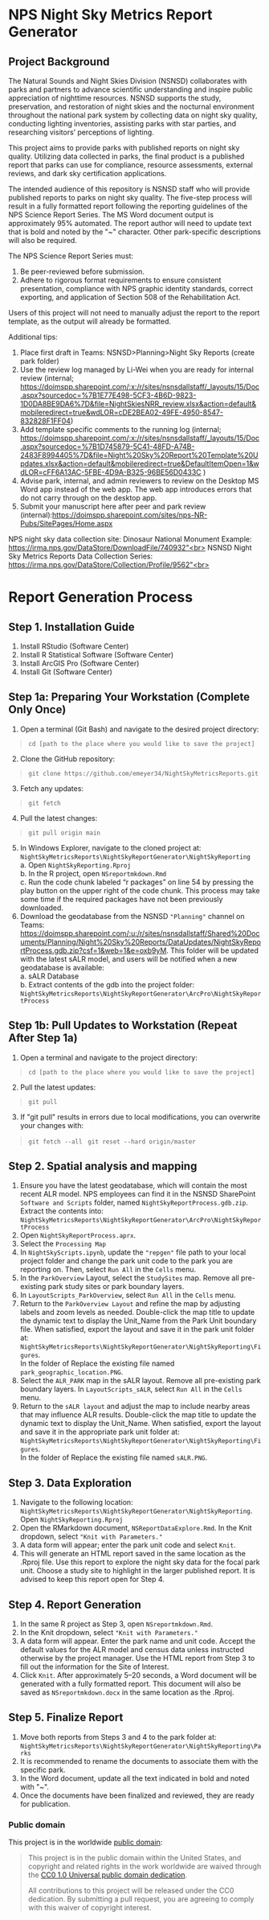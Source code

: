 # NPS Night Sky Metrics Report Generator
## Project Background
The Natural Sounds and Night Skies Division (NSNSD) collaborates with parks and partners to advance scientific understanding and inspire public appreciation of nighttime resources. NSNSD supports the study, preservation, and restoration of night skies and the nocturnal environment throughout the national park system by collecting data on night sky quality, conducting lighting inventories, assisting parks with star parties, and researching visitors’ perceptions of lighting.<br>

This project aims to provide parks with published reports on night sky quality. Utilizing data collected in parks, the final product is a published report that parks can use for compliance, resource assessments, external reviews, and dark sky certification applications.<br>

The intended audience of this repository is NSNSD staff who will provide published reports to parks on night sky quality. The five-step process will result in a fully formatted report following the reporting guidelines of the NPS Science Report Series. The MS Word document output is approximately 95% automated. The report author will need to update text that is bold and noted by the "~" character. Other park-specific descriptions will also be required.<br>

The NPS Science Report Series must:<br>

1. Be peer-reviewed before submission.<br>
2. Adhere to rigorous format requirements to ensure consistent presentation, compliance with NPS graphic identity standards, correct exporting, and application of Section 508 of the Rehabilitation Act.<br>

Users of this project will not need to manually adjust the report to the report template, as the output will already be formatted.<br>


Additional tips: <br>
1. Place first draft in Teams: NSNSD>Planning>Night Sky Reports (create park folder) <br>
2. Use the review log managed by Li-Wei when you are ready for internal review (internal; https://doimspp.sharepoint.com/:x:/r/sites/nsnsdallstaff/_layouts/15/Doc.aspx?sourcedoc=%7B1E77E498-5CF3-4B6D-9823-1D0DA8BE9DA6%7D&file=NightSkiesNRR_review.xlsx&action=default&mobileredirect=true&wdLOR=cDE2BEA02-49FE-4950-8547-832828F1FF04) <br>
3. Add template specific comments to the running log (internal; https://doimspp.sharepoint.com/:x:/r/sites/nsnsdallstaff/_layouts/15/Doc.aspx?sourcedoc=%7B1D745879-5C41-48FD-A74B-2483F8994405%7D&file=Night%20Sky%20Report%20Template%20Updates.xlsx&action=default&mobileredirect=true&DefaultItemOpen=1&wdLOR=cFF6A13AC-5FBE-4D9A-B325-96BE56D0433C )<br>
4. Advise park, internal, and admin reviewers to review on the Desktop MS Word app instead of the web app. The web app introduces errors that do not carry through on the desktop app.<br>
5. Submit your manuscript here after peer and park review (internal):https://doimspp.sharepoint.com/sites/nps-NR-Pubs/SitePages/Home.aspx <br>



NPS night sky data collection site: 
Dinosaur National Monument Example: https://irma.nps.gov/DataStore/DownloadFile/740932"<br>
NSNSD Night Sky Metrics Reports Data Collection Series: https://irma.nps.gov/DataStore/Collection/Profile/9562"<br>







# Report Generation Process
## Step 1. Installation Guide
1.	Install RStudio (Software Center)
2.	Install R Statistical Software (Software Center)
3.	Install ArcGIS Pro (Software Center)
4.	Install Git (Software Center)
## Step 1a: Preparing Your Workstation (Complete Only Once)
1.	Open a terminal (Git Bash) and navigate to the desired project directory:<br>
>`cd [path to the place where you would like to save the project] `
2.	Clone the GitHub repository:
>`git clone https://github.com/emeyer34/NightSkyMetricsReports.git`
3.	Fetch any updates:
>`git fetch`
4.	Pull the latest changes:
>`git pull origin main`
5.	In Windows Explorer, navigate to the cloned project at:<br>
`NightSkyMetricsReports\NightSkyReportGenerator\NightSkyReporting` <br>
a.	Open `NightSkyReporting.Rproj`<br>
b.	In the R project, open `NSreportmkdown.Rmd` <br>
c.	Run the code chunk labeled “r packages” on line 54 by pressing the play button on the upper right of the code chunk. This process may take some time if the required packages have not been previously downloaded. <br>
6.	Download the geodatabase from the NSNSD `"Planning"` channel on Teams: https://doimspp.sharepoint.com/:u:/r/sites/nsnsdallstaff/Shared%20Documents/Planning/Night%20Sky%20Reports/DataUpdates/NightSkyReportProcess.gdb.zip?csf=1&web=1&e=oxb9yM. This folder will be updated with the latest sALR model, and users will be notified when a new geodatabase is available: <br>
a.	sALR Database <br>
b.	Extract contents of the gdb into the project folder: `NightSkyMetricsReports\NightSkyReportGenerator\ArcPro\NightSkyReportProcess`

## Step 1b: Pull Updates to Workstation (Repeat After Step 1a) <br>
1.	Open a terminal and navigate to the project directory: <br>
>`cd [path to the place where you would like to save the project] ` <br>
2.	Pull the latest updates: <br>
>`git pull` <br>
3.	If "git pull" results in errors due to local modifications, you can overwrite your changes with: <br>
>`git fetch --all `
>`git reset --hard origin/master` 

## Step 2. Spatial analysis and mapping <br>
1.	Ensure you have the latest geodatabase, which will contain the most recent ALR model. NPS employees can find it in the NSNSD SharePoint `Software and Scripts` folder, named `NightSkyReportProcess.gdb.zip`. Extract the contents into: <br> `NightSkyMetricsReports\NightSkyReportGenerator\ArcPro\NightSkyReportProcess`
2.	Open `NightSkyReportProcess.aprx`.<br>
3.	Select the `Processing Map`<br>
4.	In `NightSkyScripts.ipynb`, update the `"repgen"` file path to your local project folder and change the park unit code to the park you are reporting on. Then, select `Run All` in the `Cells` menu.<br> 
5.	In the `ParkOverview` Layout, select the `StudySites` map. Remove all pre-existing park study sites or park boundary layers.<br> 
6.	In `LayoutScripts_ParkOverview`, select `Run All` in the `Cells` menu.<br> 
7.	Return to the `ParkOverview Layout` and refine the map by adjusting labels and zoom levels as needed. Double-click the map title to update the dynamic text to display the Unit_Name from the Park Unit boundary file. When satisfied, export the layout and save it in the park unit folder at:<br> 
`NightSkyMetricsReports\NightSkyReportGenerator\NightSkyReporting\Figures`.<br>  In the folder of Replace the existing file named `park_geographic_location.PNG`.<br> 
8.	Select the `ALR_PARK` map in the sALR layout. Remove all pre-existing park boundary layers. In `LayoutScripts_sALR`, select `Run All` in the `Cells` menu.<br> 
9.	Return to the `sALR layout` and adjust the map to include nearby areas that may influence ALR results. Double-click the map title to update the dynamic text to display the Unit_Name. When satisfied, export the layout and save it in the appropriate park unit folder at: <br> `NightSkyMetricsReports\NightSkyReportGenerator\NightSkyReporting\Figures`. <br> In the folder of Replace the existing file named `sALR.PNG`.<br> 

## Step 3. Data Exploration<br> 
1.	Navigate to the following location: `NightSkyMetricsReports\NightSkyReportGenerator\NightSkyReporting`. Open `NightSkyReporting.Rproj`<br> 
2.	Open the RMarkdown document, `NSReportDataExplore.Rmd`. In the Knit dropdown, select `"Knit with Parameters."`<br> 
3.	A data form will appear; enter the park unit code and select `Knit`.<br> 
4.	This will generate an HTML report saved in the same location as the .Rproj file. Use this report to explore the night sky data for the focal park unit. Choose a study site to highlight in the larger published report. It is advised to keep this report open for Step 4.<br> 

## Step 4. Report Generation<br> 
1.	In the same R project as Step 3, open `NSreportmkdown.Rmd`.<br> 
2.	In the Knit dropdown, select `"Knit with Parameters."`<br> 
3.	A data form will appear. Enter the park name and unit code. Accept the default values for the ALR model and census data unless instructed otherwise by the project manager. Use the HTML report from Step 3 to fill out the information for the Site of Interest.<br> 
4.	Click `Knit`. After approximately 5–20 seconds, a Word document will be generated with a fully formatted report. This document will also be saved as `NSreportmkdown.docx` in the same location as the .Rproj.<br> 

## Step 5. Finalize Report<br> 
1.	Move both reports from Steps 3 and 4 to the park folder at: `NightSkyMetricsReports\NightSkyReportGenerator\NightSkyReporting\Parks`<br> 
2.	It is recommended to rename the documents to associate them with the specific park.<br> 
3.	In the Word document, update all the text indicated in bold and noted with "~".<br> 
4.	Once the documents have been finalized and reviewed, they are ready for publication.<br> 

### Public domain

This project is in the worldwide [public domain](LICENSE.md):

> This project is in the public domain within the United States,
> and copyright and related rights in the work worldwide are waived through the
> [CC0 1.0 Universal public domain dedication](https://creativecommons.org/publicdomain/zero/1.0/).
>
> All contributions to this project will be released under the CC0 dedication.
> By submitting a pull request, you are agreeing to comply with this waiver of copyright interest.

